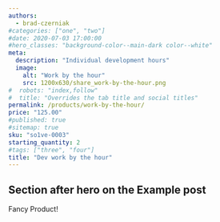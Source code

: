 ```yaml
---
authors:
  - brad-czerniak
#categories: ["one", "two"]
#date: 2020-07-03 17:00:00
#hero_classes: "background-color--main-dark color--white"
meta:
  description: "Individual development hours"
  image:
    alt: "Work by the hour"
    src: 1200x630/share_work-by-the-hour.png
#  robots: "index,follow"
#  title: "Overrides the tab title and social titles"
permalink: /products/work-by-the-hour/
price: "125.00"
#published: true
#sitemap: true
sku: "so1ve-0003"
starting_quantity: 2
#tags: ["three", "four"]
title: "Dev work by the hour"
---
```


## Section after hero on the Example post

Fancy Product!
